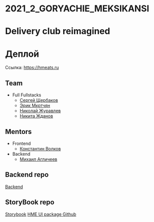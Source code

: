 # 2021_2_GORYACHIE_MEKSIKANSI
# Delivery club reimagined

# Деплой
Ссылка: https://hmeats.ru


## Team
- Full Fullstacks
    - [Сергей Щербаков](https://github.com/F4lkr4m)
    - [Эрик Мкртчян](https://github.com/Constantilation)
    - [Николай Журавлев](https://github.com/a1i5k)
    - [Никита Жданов](https://github.com/Captain-Matroskin)

## Mentors
- Frontend
    - [Константин Волков](https://github.com/doomwastaken)
- Backend
    - [Михаил Агличеев](https://github.com/ChocolaterToba)

## Backend repo

[Backend](https://github.com/go-park-mail-ru/2021_2_GORYACHIE_MEKSIKANSI)


## StoryBook repo
[Storybook](https://hme-design-system.netlify.app/)
[HME UI package Github](https://github.com/F4lkr4m/HMEatsUiKit)